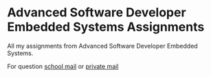 # Advanced Software Developer Embedded Systems Assignments

All my assignments from Advanced Software Developer Embedded Systems.

For question [school mail](mailto:elis.engstrom@yaelev.se) or [private mail](mailto:elisengstrom@hotmail.com)
